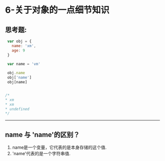 # 6-关于对象的一点细节知识

## 思考题:
```javascript
 var obj = {
   name: 'xm',
   age: 9
 }

 var name = 'vm'
 
 obj.name
 obj['name']
 obj[name]


/*
* xm 
* xm
* undefined
*/ 
```

---

## name 与 'name'的区别？
 1. name是一个变量，它代表的是本身存储的这个值.
 2. 'name'代表的是一个字符串值.